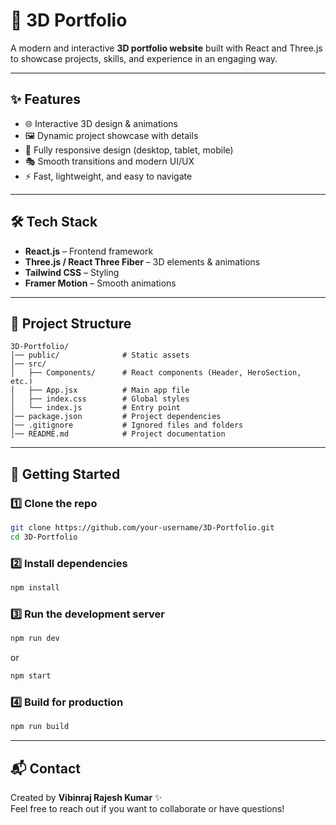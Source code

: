 # 🎨 3D Portfolio  

A modern and interactive **3D portfolio website** built with React and Three.js to showcase projects, skills, and experience in an engaging way.  

---

## ✨ Features  
- 🌐 Interactive 3D design & animations  
- 🖼️ Dynamic project showcase with details  
- 📱 Fully responsive design (desktop, tablet, mobile)  
- 🎭 Smooth transitions and modern UI/UX  
- ⚡ Fast, lightweight, and easy to navigate  

---

## 🛠️ Tech Stack  
- **React.js** – Frontend framework  
- **Three.js / React Three Fiber** – 3D elements & animations  
- **Tailwind CSS** – Styling  
- **Framer Motion** – Smooth animations  

---

## 📂 Project Structure  
```
3D-Portfolio/
│── public/              # Static assets  
│── src/  
│   ├── Components/      # React components (Header, HeroSection, etc.)  
│   ├── App.jsx          # Main app file  
│   ├── index.css        # Global styles  
│   └── index.js         # Entry point  
│── package.json         # Project dependencies  
│── .gitignore           # Ignored files and folders  
│── README.md            # Project documentation  
```

---

## 🚀 Getting Started  

### 1️⃣ Clone the repo  
```bash
git clone https://github.com/your-username/3D-Portfolio.git
cd 3D-Portfolio
```

### 2️⃣ Install dependencies  
```bash
npm install
```

### 3️⃣ Run the development server  
```bash
npm run dev
```
or  
```bash
npm start
```

### 4️⃣ Build for production  
```bash
npm run build
```

---

## 📬 Contact  
Created by **Vibinraj Rajesh Kumar** ✨  
Feel free to reach out if you want to collaborate or have questions!  
